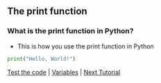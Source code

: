 ## The print function

### What is the print function in Python?

* This is how you use the print function in Python
```python
print("Hello, World!")
```
[Test the code](https://onlinegdb.com) | <a href="tutorial1.html">Variables</a> | <a href="tutorial3">Next Tutorial</a>
